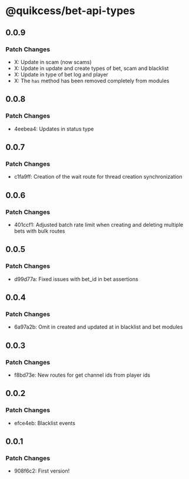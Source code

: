 # @quikcess/bet-api-types

## 0.0.9

### Patch Changes

- X: Update in scam (now scams)
- X: Update in update and create types of bet, scam and blacklist
- X: Update in type of bet log and player
- X: The `has` method has been removed completely from modules

## 0.0.8

### Patch Changes

- 4eebea4: Updates in status type

## 0.0.7

### Patch Changes

- c1fa9ff: Creation of the wait route for thread creation synchronization

## 0.0.6

### Patch Changes

- 401ccf1: Adjusted batch rate limit when creating and deleting multiple bets with bulk routes

## 0.0.5

### Patch Changes

- d99d77a: Fixed issues with bet_id in bet assertions

## 0.0.4

### Patch Changes

- 6a97a2b: Omit in created and updated at in blacklist and bet modules

## 0.0.3

### Patch Changes

- f8bd73e: New routes for get channel ids from player ids

## 0.0.2

### Patch Changes

- efce4eb: Blacklist events

## 0.0.1

### Patch Changes

- 908f6c2: First version!